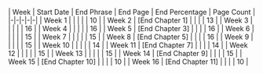 | Week | Start Date | End Phrase | End Page | End Percentage | Page Count |
|-|-|-|-|-|
| Week 1 | | | | | 10 |
| Week 2 | [End Chapter 1] | | | | 13 |
| Week 3 | | | | | 16 |
| Week 4 | | | | | 16 |
| Week 5 | [End Chapter 3] | | | | 16 |
| Week 6 | | | | | 15 |
| Week 7 | | | | | 15 |
| Week 8 | [End Chapter 5] | | | | 16 |
| Week 9 | | | | | 15 |
| Week 10 | | | | | 14 |
| Week 11 | [End Chapter 7] | | | | 14 |
| Week 12 | | | | | 15 |
| Week 13 | | | | | 15 |
| Week 14 | [End Chapter 9] | | | | 15 |
| Week 15 | [End Chapter 10] | | | | 10 |
| Week 16 | [End Chapter 11] | | | | 10 |
